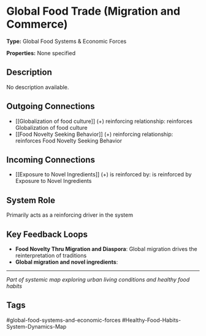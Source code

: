 # Global Food  Trade   (Migration  and  Commerce)

**Type:** Global Food Systems & Economic Forces

**Properties:** None specified

## Description
No description available.

## Outgoing Connections
- [[Globalization of food culture]] (+) reinforcing relationship: reinforces Globalization of food culture
- [[Food Novelty Seeking Behavior]] (+) reinforcing relationship: reinforces Food Novelty Seeking Behavior

## Incoming Connections
- [[Exposure to Novel Ingredients]] (+) is reinforced by: is reinforced by Exposure to Novel Ingredients

## System Role
Primarily acts as a reinforcing driver in the system

## Key Feedback Loops
- **Food Novelty Thru Migration and Diaspora**: Global migration drives the reinterpretation of traditions
- **Global migration and novel ingredients**: 

---
*Part of systemic map exploring urban living conditions and healthy food habits*

## Tags
#global-food-systems-and-economic-forces #Healthy-Food-Habits-System-Dynamics-Map
